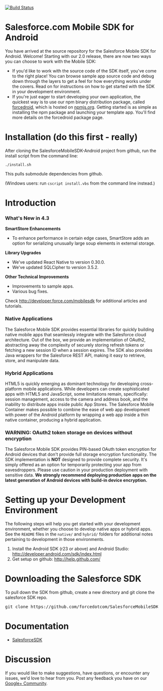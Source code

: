 [![Build Status](https://travis-ci.org/forcedotcom/SalesforceMobileSDK-Android.svg?branch=unstable)](https://travis-ci.org/forcedotcom/SalesforceMobileSDK-Android)

# Salesforce.com Mobile SDK for Android

You have arrived at the source repository for the Salesforce Mobile SDK for Android. Welcome! Starting with our 2.0 release, there are now two ways you can choose to work with the Mobile SDK:

- If you'd like to work with the source code of the SDK itself, you've come to the right place! You can browse sample app source code and debug down through the layers to get a feel for how everything works under the covers. Read on for instructions on how to get started with the SDK in your development environment.
- If you're just eager to start developing your own application, the quickest way is to use our npm binary distribution package, called [forcedroid](https://npmjs.org/package/forcedroid), which is hosted on [npmjs.org](https://npmjs.org/). Getting started is as simple as installing the npm package and launching your template app. You'll find more details on the forcedroid package page.

Installation (do this first - really)
==

After cloning the SalesforceMobileSDK-Android project from github, run the install script from the command line:

`./install.sh`

This pulls submodule dependencies from github.

(Windows users: run `cscript install.vbs` from the command line instead.)

Introduction
==

### What's New in 4.3

**SmartStore Enhancements**
- To enhance performance in certain edge cases, SmartStore adds an option for serializing unusually large soup elements in external storage.

**Library Upgrades**
- We've updated React Native to version 0.30.0.
- We've updated SQLCipher to version 3.5.2.

**Other Technical Improvements**
- Improvements to sample apps.
- Various bug fixes.

Check http://developer.force.com/mobilesdk for additional articles and tutorials.

### Native Applications
The Salesforce Mobile SDK provides essential libraries for quickly building native mobile apps that seamlessly integrate with the Salesforce cloud architecture.  Out of the box, we provide an implementation of OAuth2, abstracting away the complexity of securely storing refresh tokens or fetching a new session ID when a session expires. The SDK also provides Java wrappers for the Salesforce REST API, making it easy to retrieve, store, and manipulate data.

### Hybrid Applications
HTML5 is quickly emerging as dominant technology for developing cross-platform mobile applications. While developers can create sophisticated apps with HTML5 and JavaScript, some limitations remain, specifically: session management, access to the camera and address book, and the inability to distribute apps inside public App Stores. The Salesforce Mobile Container makes possible to combine the ease of web app development with power of the Android platform by wrapping a web app inside a thin native container, producing a hybrid application.

### WARNING: OAuth2 token storage on devices without encryption
The Salesforce Mobile SDK provides PIN-based OAuth token encryption for Android devices that don't provide full storage encryption functionality.  The SDK implementation is **NOT** designed to provide complete security. It's simply offered as an option for temporarily protecting your app from eavesdroppers. Please use caution in your production deployment with sensitive data. **We strongly recommend deploying production apps on the latest generation of Android devices with build-in device encryption.**

Setting up your Development Environment
==

The following steps will help you get started with your development environment, whether you choose to develop native apps or hybrid apps. See the `README` files in the `native/` and `hybrid/` folders for additional notes pertaining to development in those environments.

1. Install the Android SDK (r23 or above) and Android Studio: http://developer.android.com/sdk/index.html
2. Get setup on github: http://help.github.com/

Downloading the Salesforce SDK
==

To pull down the SDK from github, create a new directory and git clone the salesforce SDK repo.
<pre>
git clone https://github.com/forcedotcom/SalesforceMobileSDK-Android.git
</pre>

Documentation
==

* [SalesforceSDK](http://forcedotcom.github.com/SalesforceMobileSDK-Android/index.html)

Discussion
==

If you would like to make suggestions, have questions, or encounter any issues, we'd love to hear from you.  Post any feedback you have on our [Google+ Community](https://plus.google.com/communities/114225252149514546445).
